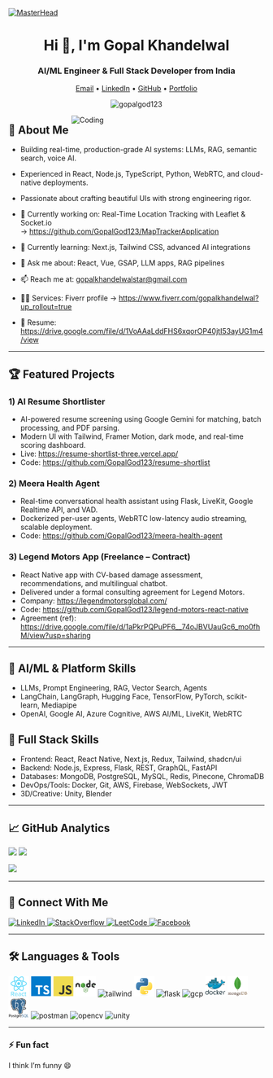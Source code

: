 <!-- Banner -->
[![MasterHead](https://media.giphy.com/media/26tn33aiTi1jkl6H6/giphy.gif)](https://github.com/GopalGod123)


<h1 align="center">Hi 👋, I'm Gopal Khandelwal</h1>
<h3 align="center">AI/ML Engineer & Full Stack Developer from India</h3>

<p align="center">
  <a href="mailto:gopalkhandelwalstar@gmail.com">Email</a> •
  <a href="https://www.linkedin.com/in/gopal-khandelwal-a48380a5/">LinkedIn</a> •
  <a href="https://github.com/GopalGod123">GitHub</a> •
  <a href="https://my-portfolio-website-git-main-gopalgod123s-projects.vercel.app/">Portfolio</a>
</p>

<p align="center">
  <img src="https://komarev.com/ghpvc/?username=gopalgod123&label=Profile%20views&color=0e75b6&style=flat" alt="gopalgod123" />
</p>

<!-- Hero GIF -->
<img align="right" alt="Coding" width="380" src="https://user-images.githubusercontent.com/74038190/225813708-98b745f2-7d22-48cf-9150-083f1b00d6c9.gif"/>

## 🚀 About Me
- Building real-time, production-grade AI systems: LLMs, RAG, semantic search, voice AI.
- Experienced in React, Node.js, TypeScript, Python, WebRTC, and cloud-native deployments.
- Passionate about crafting beautiful UIs with strong engineering rigor.

- 🔭 Currently working on: Real-Time Location Tracking with Leaflet & Socket.io  
  → https://github.com/GopalGod123/MapTrackerApplication  
- 🌱 Currently learning: Next.js, Tailwind CSS, advanced AI integrations  
- 💬 Ask me about: React, Vue, GSAP, LLM apps, RAG pipelines  
- 📫 Reach me at: gopalkhandelwalstar@gmail.com  
- 🧑‍💼 Services: Fiverr profile → https://www.fiverr.com/gopalkhandelwal?up_rollout=true  
- 📄 Resume: https://drive.google.com/file/d/1VoAAaLddFHS6xqorOP40jtI53ayUG1m4/view

---

## 🏆 Featured Projects

### 1) AI Resume Shortlister
- AI-powered resume screening using Google Gemini for matching, batch processing, and PDF parsing.
- Modern UI with Tailwind, Framer Motion, dark mode, and real-time scoring dashboard.
- Live: https://resume-shortlist-three.vercel.app/  
- Code: https://github.com/GopalGod123/resume-shortlist

### 2) Meera Health Agent
- Real-time conversational health assistant using Flask, LiveKit, Google Realtime API, and VAD.
- Dockerized per-user agents, WebRTC low-latency audio streaming, scalable deployment.
- Code: https://github.com/GopalGod123/meera-health-agent

### 3) Legend Motors App (Freelance – Contract)
- React Native app with CV-based damage assessment, recommendations, and multilingual chatbot.
- Delivered under a formal consulting agreement for Legend Motors.
- Company: https://legendmotorsglobal.com/  
- Code: https://github.com/GopalGod123/legend-motors-react-native  
- Agreement (ref): https://drive.google.com/file/d/1aPkrPQPuPF6__74oJBVUauGc6_mo0fhM/view?usp=sharing

---

## 🧠 AI/ML & Platform Skills
- LLMs, Prompt Engineering, RAG, Vector Search, Agents
- LangChain, LangGraph, Hugging Face, TensorFlow, PyTorch, scikit-learn, Mediapipe
- OpenAI, Google AI, Azure Cognitive, AWS AI/ML, LiveKit, WebRTC

## 🧩 Full Stack Skills
- Frontend: React, React Native, Next.js, Redux, Tailwind, shadcn/ui
- Backend: Node.js, Express, Flask, REST, GraphQL, FastAPI
- Databases: MongoDB, PostgreSQL, MySQL, Redis, Pinecone, ChromaDB
- DevOps/Tools: Docker, Git, AWS, Firebase, WebSockets, JWT
- 3D/Creative: Unity, Blender

---

## 📈 GitHub Analytics
<p align="left">
  <img height="165" src="https://github-readme-stats.vercel.app/api?username=gopalgod123&show_icons=true&theme=tokyonight" />
  <img height="165" src="https://github-readme-stats.vercel.app/api/top-langs?username=gopalgod123&layout=compact&theme=tokyonight" />
</p>
<p align="left">
  <img height="165" src="https://github-readme-streak-stats.herokuapp.com?user=gopalgod123&theme=tokyonight" />
</p>

---

## 🤝 Connect With Me
<p>
  <a href="https://www.linkedin.com/in/gopal-khandelwal-a48380a5/">
    <img src="https://raw.githubusercontent.com/rahuldkjain/github-profile-readme-generator/master/src/images/icons/Social/linked-in-alt.svg" alt="LinkedIn" height="30" width="40" />
  </a>
  <a href="https://stackoverflow.com/users/22644661/gopal-khandelwal">
    <img src="https://raw.githubusercontent.com/rahuldkjain/github-profile-readme-generator/master/src/images/icons/Social/stack-overflow.svg" alt="StackOverflow" height="30" width="40" />
  </a>
  <a href="https://leetcode.com/u/decodegopal/">
    <img src="https://raw.githubusercontent.com/rahuldkjain/github-profile-readme-generator/master/src/images/icons/Social/leet-code.svg" alt="LeetCode" height="30" width="40" />
  </a>
  <a href="https://www.facebook.com/xstream.io/">
    <img src="https://raw.githubusercontent.com/rahuldkjain/github-profile-readme-generator/master/src/images/icons/Social/facebook.svg" alt="Facebook" height="30" width="40" />
  </a>
</p>

---

## 🛠️ Languages & Tools
<p align="left">
  <!-- Keep this list curated; too many icons can look noisy. Include what you actually use. -->
  <img src="https://raw.githubusercontent.com/devicons/devicon/master/icons/react/react-original-wordmark.svg" alt="react" width="40" height="40"/>
  <img src="https://raw.githubusercontent.com/devicons/devicon/master/icons/typescript/typescript-original.svg" alt="typescript" width="40" height="40"/>
  <img src="https://raw.githubusercontent.com/devicons/devicon/master/icons/javascript/javascript-original.svg" alt="javascript" width="40" height="40"/>
  <img src="https://raw.githubusercontent.com/devicons/devicon/master/icons/nodejs/nodejs-original-wordmark.svg" alt="nodejs" width="40" height="40"/>
  <img src="https://www.vectorlogo.zone/logos/tailwindcss/tailwindcss-icon.svg" alt="tailwind" width="40" height="40"/>
  <img src="https://raw.githubusercontent.com/devicons/devicon/master/icons/python/python-original.svg" alt="python" width="40" height="40"/>
  <img src="https://www.vectorlogo.zone/logos/pocoo_flask/pocoo_flask-icon.svg" alt="flask" width="40" height="40"/>
  <img src="https://www.vectorlogo.zone/logos/google_cloud/google_cloud-icon.svg" alt="gcp" width="40" height="40"/>
  <img src="https://raw.githubusercontent.com/devicons/devicon/master/icons/docker/docker-original-wordmark.svg" alt="docker" width="40" height="40"/>
  <img src="https://raw.githubusercontent.com/devicons/devicon/master/icons/mongodb/mongodb-original-wordmark.svg" alt="mongodb" width="40" height="40"/>
  <img src="https://raw.githubusercontent.com/devicons/devicon/master/icons/postgresql/postgresql-original-wordmark.svg" alt="postgresql" width="40" height="40"/>
  <img src="https://www.vectorlogo.zone/logos/getpostman/getpostman-icon.svg" alt="postman" width="40" height="40"/>
  <img src="https://www.vectorlogo.zone/logos/opencv/opencv-icon.svg" alt="opencv" width="40" height="40"/>
  <img src="https://www.vectorlogo.zone/logos/unity3d/unity3d-icon.svg" alt="unity" width="40" height="40"/>
</p>

---

### ⚡ Fun fact
I think I’m funny 😄

